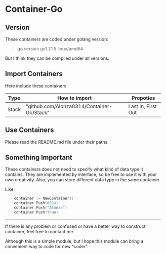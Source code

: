 # Container-Go

## Version

These containers are coded under golang version:

> go version go1.21.5 linux/amd64.

But I think they can be compiled under all versions.

## Import Containers

Here include these containers

|Type|How to import|Propoties|
|-|-|-|
|Stack|"github.com/Alonza0314/Container-Go/Stack"|Last In, First Out|

## Use Containers

Please read the README.md file under their paths.

## Something Important

These containers does not need to specify what kind of data type it contains. They are implemented by interface, so be free to use it with your own creativity.
Also, you can store different data type in the same container.

Like:

```go
    container := NewContainer()
    container.Push(0314)
    container.Push("Alonza")
    container.Push(true)
```

---

If there is any problem or confused or have a better way to construct container, feel free to contact me.

Although this is a simple module, but I hope this module can bring a convenient way to code for new "coder".
